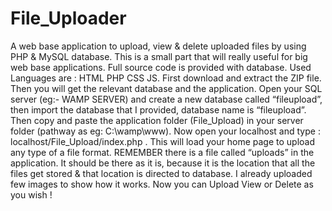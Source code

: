 # File_Uploader
A web base application to upload, view & delete uploaded files by using PHP & MySQL database. This is a small part that will really useful for big web base applications. Full source code is provided with database. Used Languages are : HTML PHP CSS JS.
First download and extract the ZIP file. Then you will get the relevant database and the application. Open your SQL server (eg:- WAMP SERVER) and create a new database called “fileupload”, then import the database that I provided, database name is “fileupload”. Then copy and paste the application folder (File_Upload) in your server folder (pathway as eg: C:\wamp\www). Now open your localhost and type : localhost/File_Upload/index.php . This will load your home page to upload any type of a file format. REMEMBER there is a file called “uploads” in the application. It should be there as it is, because it is the location that all the files get stored & that location is directed to database.
I already uploaded few images to show how it works. Now you can Upload View or Delete as you wish !
